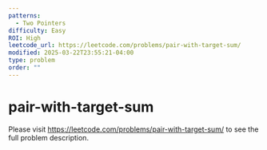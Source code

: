 ```yaml
---
patterns:
  - Two Pointers
difficulty: Easy
ROI: High
leetcode_url: https://leetcode.com/problems/pair-with-target-sum/
modified: 2025-03-22T23:55:21-04:00
type: problem
order: ""
---
```


# pair-with-target-sum

Please visit https://leetcode.com/problems/pair-with-target-sum/ to see the full problem description.

